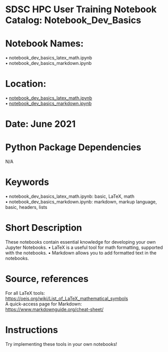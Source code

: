 # SDSC HPC User Training Notebook Catalog: Notebook_Dev_Basics
# Notebook Names:
• notebook_dev_basics_latex_math.ipynb   
• notebook_dev_basics_markdown.ipynb  
# Location: 
• [notebook_dev_basics_latex_math.ipynb](./notebook_dev_basics_latex_math.ipynb)   
• [notebook_dev_basics_markdown.ipynb](.notebook_dev_basics_markdown.ipynb)
# Date: June 2021
# Python Package Dependencies
N/A 
# Keywords
• notebook_dev_basics_latex_math.ipynb: basic, LaTeX, math    
• notebook_dev_basics_markdown.ipynb: markdown, markup language, basic, headers, lists  
# Short Description
These notebooks contain essential knowledge for developing your own Jupyter Notebooks. 
• LaTeX is a useful tool for math formatting, supported with the notebooks.
• Markdown allows you to add formatted text in the notebooks.
# Source, references
For all LaTeX tools: https://oeis.org/wiki/List_of_LaTeX_mathematical_symbols  
A quick-access page for Markdown: https://www.markdownguide.org/cheat-sheet/
# Instructions
Try implementing these tools in your own notebooks!
